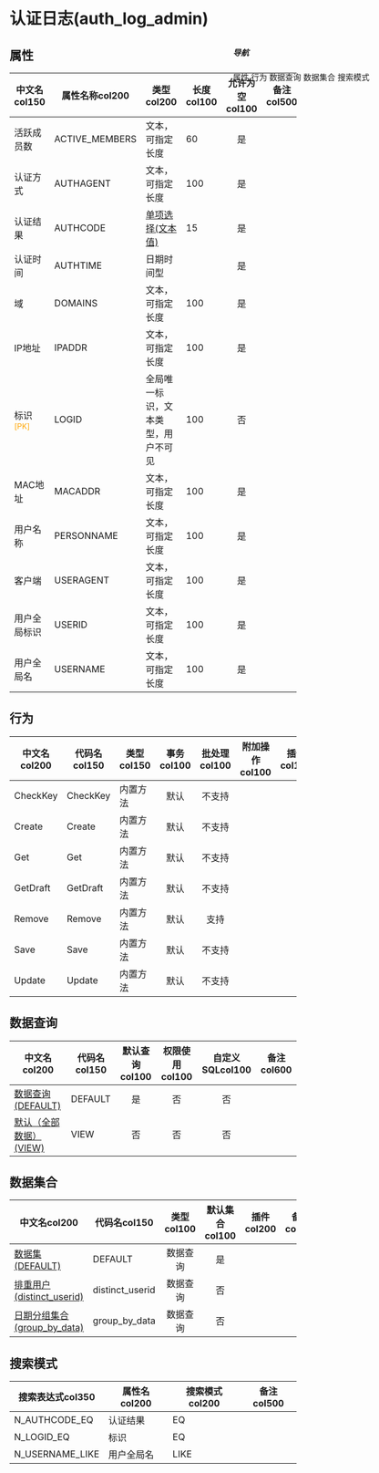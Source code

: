 # 认证日志(auth_log_admin)  <!-- {docsify-ignore-all} -->


## 属性
|    中文名col150 | 属性名称col200           | 类型col200     | 长度col100    |允许为空col100    |  备注col500  |
| --------   |------------| -----  | -----  | :----: | -------- |
|活跃成员数|ACTIVE_MEMBERS|文本，可指定长度|60|是||
|认证方式|AUTHAGENT|文本，可指定长度|100|是||
|认证结果|AUTHCODE|[单项选择(文本值)](index/dictionary_index#AuthCode "登录结果")|15|是||
|认证时间|AUTHTIME|日期时间型||是||
|域|DOMAINS|文本，可指定长度|100|是||
|IP地址|IPADDR|文本，可指定长度|100|是||
|标识<sup class="footnote-symbol"><font color=orange>[PK]</font></sup>|LOGID|全局唯一标识，文本类型，用户不可见|100|否||
|MAC地址|MACADDR|文本，可指定长度|100|是||
|用户名称|PERSONNAME|文本，可指定长度|100|是||
|客户端|USERAGENT|文本，可指定长度|100|是||
|用户全局标识|USERID|文本，可指定长度|100|是||
|用户全局名|USERNAME|文本，可指定长度|100|是||


## 行为
| 中文名col200    | 代码名col150    | 类型col150    | 事务col100   | 批处理col100   | 附加操作col100  | 插件col150    |  备注col300  |
| -------- |---------- |----------- |:----:|:----:|---------| ----- | ----- |
|CheckKey|CheckKey|内置方法|默认|不支持||||
|Create|Create|内置方法|默认|不支持||||
|Get|Get|内置方法|默认|不支持||||
|GetDraft|GetDraft|内置方法|默认|不支持||||
|Remove|Remove|内置方法|默认|支持||||
|Save|Save|内置方法|默认|不支持||||
|Update|Update|内置方法|默认|不支持||||

## 数据查询
| 中文名col200    | 代码名col150    | 默认查询col100 | 权限使用col100 | 自定义SQLcol100 |  备注col600|
| --------  | --------   | :----:  |:----:  | :----:  |----- |
|[数据查询(DEFAULT)](module/ebsx/auth_log_admin/query/Default)|DEFAULT|是|否 |否 ||
|[默认（全部数据）(VIEW)](module/ebsx/auth_log_admin/query/View)|VIEW|否|否 |否 ||

## 数据集合
| 中文名col200  | 代码名col150  | 类型col100 | 默认集合col100 |   插件col200|   备注col500|
| --------  | --------   | :----:   | :----:   | ----- |----- |
|[数据集(DEFAULT)](module/ebsx/auth_log_admin/dataset/Default)|DEFAULT|数据查询|是|||
|[排重用户(distinct_userid)](module/ebsx/auth_log_admin/dataset/distinct_userid)|distinct_userid|数据查询|否|||
|[日期分组集合(group_by_data)](module/ebsx/auth_log_admin/dataset/group_by_data)|group_by_data|数据查询|否|||

## 搜索模式
|   搜索表达式col350   |    属性名col200    |    搜索模式col200        |备注col500  |
| -------- |------------|------------|------|
|N_AUTHCODE_EQ|认证结果|EQ||
|N_LOGID_EQ|标识|EQ||
|N_USERNAME_LIKE|用户全局名|LIKE||

<div style="display: block; overflow: hidden; position: fixed; top: 140px; right: 100px;">

##### 导航
<el-anchor >
<el-anchor-link :href="`#/module/ebsx/auth_log_admin?id=属性`">
  属性
</el-anchor-link>
<el-anchor-link :href="`#/module/ebsx/auth_log_admin?id=行为`">
  行为
</el-anchor-link>
<el-anchor-link :href="`#/module/ebsx/auth_log_admin?id=数据查询`">
  数据查询
</el-anchor-link>
<el-anchor-link :href="`#/module/ebsx/auth_log_admin?id=数据集合`">
  数据集合
</el-anchor-link>
<el-anchor-link :href="`#/module/ebsx/auth_log_admin?id=搜索模式`">
  搜索模式
</el-anchor-link>
</el-anchor>
</div>

<script>
 const { createApp } = Vue
  createApp({
    data() {
      return {



      }
    },
    methods: {
    }
  }).use(ElementPlus).mount('#app')
</script>